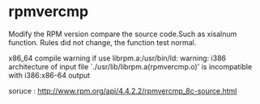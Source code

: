 # rpmvercmp

Modify the RPM version compare the source code.Such as xisalnum function.
Rules did not change, the function test normal.

x86_64 compile warning if use librpm.a:/usr/bin/ld: warning: i386 architecture of input file `./usr/lib/librpm.a(rpmvercmp.o)' is incompatible with i386:x86-64 output

soruce : http://www.rpm.org/api/4.4.2.2/rpmvercmp_8c-source.html
